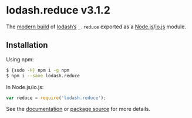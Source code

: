 # lodash.reduce v3.1.2

The [modern build](https://github.com/lodash/lodash/wiki/Build-Differences) of [lodash’s](https://lodash.com/) `_.reduce` exported as a [Node.js](http://nodejs.org/)/[io.js](https://iojs.org/) module.

## Installation

Using npm:

```bash
$ {sudo -H} npm i -g npm
$ npm i --save lodash.reduce
```

In Node.js/io.js:

```js
var reduce = require('lodash.reduce');
```

See the [documentation](https://lodash.com/docs#reduce) or [package source](https://github.com/lodash/lodash/blob/3.1.2-npm-packages/lodash.reduce) for more details.
